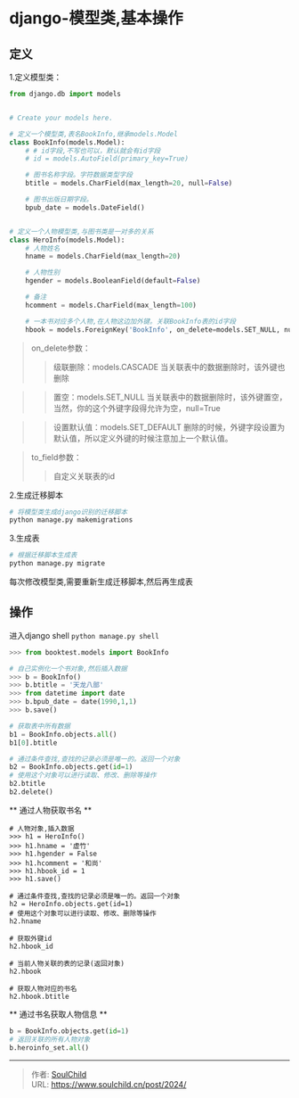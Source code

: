 # django-模型类,基本操作

<!--more-->
## 定义
1.定义模型类：
```python
from django.db import models


# Create your models here.

# 定义一个模型类,表名BookInfo,继承models.Model
class BookInfo(models.Model):
    # # id字段,不写也可以，默认就会有id字段
    # id = models.AutoField(primary_key=True)

    # 图书名称字段。字符数据类型字段
    btitle = models.CharField(max_length=20, null=False)

    # 图书出版日期字段。
    bpub_date = models.DateField()


# 定义一个人物模型类,与图书类是一对多的关系
class HeroInfo(models.Model):
    # 人物姓名
    hname = models.CharField(max_length=20)

    # 人物性别
    hgender = models.BooleanField(default=False)

    # 备注
    hcomment = models.CharField(max_length=100)

    # 一本书对应多个人物,在人物这边加外键。关联BookInfo表的id字段
    hbook = models.ForeignKey('BookInfo', on_delete=models.SET_NULL, null=True, to_field="id")
```
> on_delete参数：
>>级联删除：models.CASCADE
>>当关联表中的数据删除时，该外键也删除

>>置空：models.SET_NULL
>>当关联表中的数据删除时，该外键置空，当然，你的这个外键字段得允许为空，null=True

>>设置默认值：models.SET_DEFAULT
>>删除的时候，外键字段设置为默认值，所以定义外键的时候注意加上一个默认值。

>to_field参数：
>>自定义关联表的id



2.生成迁移脚本
```bash
# 将模型类生成django识别的迁移脚本
python manage.py makemigrations
```

3.生成表
```bash
# 根据迁移脚本生成表
python manage.py migrate
```

每次修改模型类,需要重新生成迁移脚本,然后再生成表

## 操作
进入django shell `python manage.py shell`


```python
>>> from booktest.models import BookInfo

# 自己实例化一个书对象,然后插入数据
>>> b = BookInfo()
>>> b.btitle = '天龙八部'
>>> from datetime import date
>>> b.bpub_date = date(1990,1,1)
>>> b.save()

# 获取表中所有数据
b1 = BookInfo.objects.all()
b1[0].btitle

# 通过条件查找,查找的记录必须是唯一的。返回一个对象
b2 = BookInfo.objects.get(id=1)
# 使用这个对象可以进行读取、修改、删除等操作
b2.btitle
b2.delete()

```


** 通过人物获取书名 **
```
# 人物对象,插入数据
>>> h1 = HeroInfo()
>>> h1.hname = '虚竹'
>>> h1.hgender = False
>>> h1.hcomment = '和尚'
>>> h1.hbook_id = 1
>>> h1.save()

# 通过条件查找,查找的记录必须是唯一的。返回一个对象
h2 = HeroInfo.objects.get(id=1)
# 使用这个对象可以进行读取、修改、删除等操作
h2.hname

# 获取外键id
h2.hbook_id

# 当前人物关联的表的记录(返回对象)
h2.hbook

# 获取人物对应的书名
h2.hbook.btitle
```

** 通过书名获取人物信息 **
```python
b = BookInfo.objects.get(id=1)
# 返回关联的所有人物对象
b.heroinfo_set.all()
```













---

> 作者: [SoulChild](https://www.soulchild.cn)  
> URL: https://www.soulchild.cn/post/2024/  

